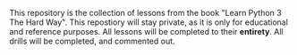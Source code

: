 This repository is the collection of lessons from the book "Learn Python 3 The Hard Way".
This repostiory will stay private, as it is only for educational and reference purposes.
All lessons will be completed to their **entirety**.
All drills will be completed, and commented out.